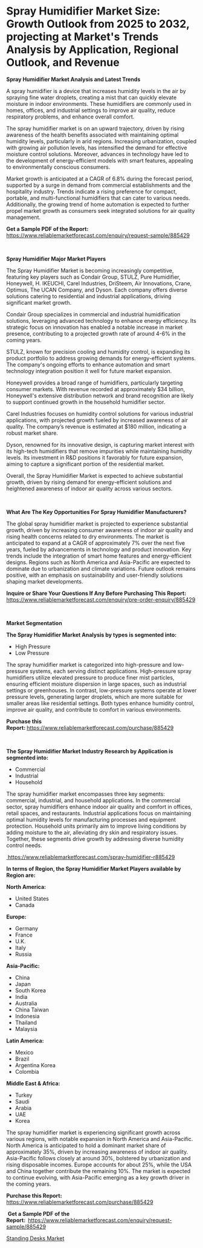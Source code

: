 <p><h1>Spray Humidifier Market Size: Growth Outlook from 2025 to 2032, projecting at Market's Trends Analysis by Application, Regional Outlook, and Revenue</h1></p><p><strong>Spray Humidifier Market Analysis and Latest Trends</strong></p>
<p><p>A spray humidifier is a device that increases humidity levels in the air by spraying fine water droplets, creating a mist that can quickly elevate moisture in indoor environments. These humidifiers are commonly used in homes, offices, and industrial settings to improve air quality, reduce respiratory problems, and enhance overall comfort.</p><p>The spray humidifier market is on an upward trajectory, driven by rising awareness of the health benefits associated with maintaining optimal humidity levels, particularly in arid regions. Increasing urbanization, coupled with growing air pollution levels, has intensified the demand for effective moisture control solutions. Moreover, advances in technology have led to the development of energy-efficient models with smart features, appealing to environmentally conscious consumers.</p><p>Market growth is anticipated at a CAGR of 6.8% during the forecast period, supported by a surge in demand from commercial establishments and the hospitality industry. Trends indicate a rising preference for compact, portable, and multi-functional humidifiers that can cater to various needs. Additionally, the growing trend of home automation is expected to further propel market growth as consumers seek integrated solutions for air quality management.</p></p>
<p><strong>Get a Sample PDF of the Report:&nbsp;</strong> <a href="https://www.reliablemarketforecast.com/enquiry/request-sample/885429?utm_campaign=2516&utm_medium=2&utm_source=Github&utm_content=ia&utm_term=08042025&utm_id=spray-humidifier">https://www.reliablemarketforecast.com/enquiry/request-sample/885429</a></p>
<p>&nbsp;</p>
<p><strong>Spray Humidifier Major Market Players</strong></p>
<p><p>The Spray Humidifier Market is becoming increasingly competitive, featuring key players such as Condair Group, STULZ, Pure Humidifier, Honeywell, H. IKEUCHI, Carel Industries, DriSteem, Air Innovations, Crane, Optimus, The UCAN Company, and Dyson. Each company offers diverse solutions catering to residential and industrial applications, driving significant market growth.</p><p>Condair Group specializes in commercial and industrial humidification solutions, leveraging advanced technology to enhance energy efficiency. Its strategic focus on innovation has enabled a notable increase in market presence, contributing to a projected growth rate of around 4-6% in the coming years.</p><p>STULZ, known for precision cooling and humidity control, is expanding its product portfolio to address growing demands for energy-efficient systems. The company's ongoing efforts to enhance automation and smart technology integration position it well for future market expansion.</p><p>Honeywell provides a broad range of humidifiers, particularly targeting consumer markets. With revenue recorded at approximately $34 billion, Honeywell's extensive distribution network and brand recognition are likely to support continued growth in the household humidifier sector.</p><p>Carel Industries focuses on humidity control solutions for various industrial applications, with projected growth fueled by increased awareness of air quality. The company’s revenue is estimated at $180 million, indicating a robust market share.</p><p>Dyson, renowned for its innovative design, is capturing market interest with its high-tech humidifiers that remove impurities while maintaining humidity levels. Its investment in R&D positions it favorably for future expansion, aiming to capture a significant portion of the residential market.</p><p>Overall, the Spray Humidifier Market is expected to achieve substantial growth, driven by rising demand for energy-efficient solutions and heightened awareness of indoor air quality across various sectors.</p></p>
<p>&nbsp;</p>
<p><strong>What Are The Key Opportunities For Spray Humidifier Manufacturers?</strong></p>
<p><p>The global spray humidifier market is projected to experience substantial growth, driven by increasing consumer awareness of indoor air quality and rising health concerns related to dry environments. The market is anticipated to expand at a CAGR of approximately 7% over the next five years, fueled by advancements in technology and product innovation. Key trends include the integration of smart home features and energy-efficient designs. Regions such as North America and Asia-Pacific are expected to dominate due to urbanization and climate variations. Future outlook remains positive, with an emphasis on sustainability and user-friendly solutions shaping market developments.</p></p>
<p><strong>Inquire or Share Your Questions If Any Before Purchasing This Report:</strong> <a href="https://www.reliablemarketforecast.com/enquiry/pre-order-enquiry/885429?utm_campaign=2516&utm_medium=2&utm_source=Github&utm_content=ia&utm_term=08042025&utm_id=spray-humidifier">https://www.reliablemarketforecast.com/enquiry/pre-order-enquiry/885429</a></p>
<p>&nbsp;</p>
<p><strong>Market Segmentation</strong></p>
<p><strong>The Spray Humidifier Market Analysis by types is segmented into:</strong></p>
<p><ul><li>High Pressure</li><li>Low Pressure</li></ul></p>
<p><p>The spray humidifier market is categorized into high-pressure and low-pressure systems, each serving distinct applications. High-pressure spray humidifiers utilize elevated pressure to produce finer mist particles, ensuring efficient moisture dispersion in large spaces, such as industrial settings or greenhouses. In contrast, low-pressure systems operate at lower pressure levels, generating larger droplets, which are more suitable for smaller areas like residential settings. Both types enhance humidity control, improve air quality, and contribute to comfort in various environments.</p></p>
<p><strong>Purchase this Report:&nbsp;</strong><a href="https://www.reliablemarketforecast.com/purchase/885429?utm_campaign=2516&utm_medium=2&utm_source=Github&utm_content=ia&utm_term=08042025&utm_id=spray-humidifier">https://www.reliablemarketforecast.com/purchase/885429</a></p>
<p>&nbsp;</p>
<p><strong>The Spray Humidifier Market Industry Research by Application is segmented into:</strong></p>
<p><ul><li>Commercial</li><li>Industrial</li><li>Household</li></ul></p>
<p><p>The spray humidifier market encompasses three key segments: commercial, industrial, and household applications. In the commercial sector, spray humidifiers enhance indoor air quality and comfort in offices, retail spaces, and restaurants. Industrial applications focus on maintaining optimal humidity levels for manufacturing processes and equipment protection. Household units primarily aim to improve living conditions by adding moisture to the air, alleviating dry skin and respiratory issues. Together, these segments drive growth by addressing diverse humidity control needs.</p></p>
<p><a href="https://www.reliablemarketforecast.com/spray-humidifier-r885429?utm_campaign=2516&utm_medium=2&utm_source=Github&utm_content=ia&utm_term=08042025&utm_id=spray-humidifier">&nbsp;https://www.reliablemarketforecast.com/spray-humidifier-r885429</a></p>
<p><strong>In terms of Region, the Spray Humidifier Market Players available by Region are:</strong></p>
<p>
    <p> <strong> North America: </strong>
        <ul>
            <li>United States</li>
            <li>Canada</li>
        </ul>
        </p> 
    <p> <strong> Europe: </strong>
        <ul>
            <li>Germany</li>
            <li>France</li>
            <li>U.K.</li>
            <li>Italy</li>
            <li>Russia</li>
        </ul>
        </p> 
    <p> <strong> Asia-Pacific: </strong>
        <ul>
            <li>China</li>
            <li>Japan</li>
            <li>South Korea</li>
            <li>India</li>
            <li>Australia</li>
            <li>China Taiwan</li>
            <li>Indonesia</li>
            <li>Thailand</li>
            <li>Malaysia</li>
        </ul>
        </p> 
    <p> <strong> Latin America: </strong>
        <ul>
            <li>Mexico</li>
            <li>Brazil</li>
            <li>Argentina Korea</li>
            <li>Colombia</li>
        </ul>
        </p> 
    <p> <strong> Middle East & Africa: </strong>
        <ul>
            <li>Turkey</li>
            <li>Saudi</li>
            <li>Arabia</li>
            <li>UAE</li>
            <li>Korea</li>
        </ul>
    </p>
    </p>
<p><p>The spray humidifier market is experiencing significant growth across various regions, with notable expansion in North America and Asia-Pacific. North America is anticipated to hold a dominant market share of approximately 35%, driven by increasing awareness of indoor air quality. Asia-Pacific follows closely at around 30%, bolstered by urbanization and rising disposable incomes. Europe accounts for about 25%, while the USA and China together contribute the remaining 10%. The market is expected to continue evolving, with Asia-Pacific emerging as a key growth driver in the coming years.</p></p>
<p><strong>Purchase this Report: </strong><a href="https://www.reliablemarketforecast.com/purchase/885429?utm_campaign=2516&utm_medium=2&utm_source=Github&utm_content=ia&utm_term=08042025&utm_id=spray-humidifier">https://www.reliablemarketforecast.com/purchase/885429</a></p>
<p>&nbsp;<strong>Get a Sample PDF of the Report:&nbsp;&nbsp;</strong><a href="https://www.reliablemarketforecast.com/enquiry/request-sample/885429?utm_campaign=2516&utm_medium=2&utm_source=Github&utm_content=ia&utm_term=08042025&utm_id=spray-humidifier">https://www.reliablemarketforecast.com/enquiry/request-sample/885429</a></p>
<p><strong></strong></p>
<p><p><a href="https://github.com/triattwood9919/Market-Research-Report-List-1/blob/main/standing-desks-market.md?utm_campaign=2516&utm_medium=2&utm_source=Github&utm_content=ia&utm_term=08042025&utm_id=spray-humidifier">Standing Desks Market</a></p></p>